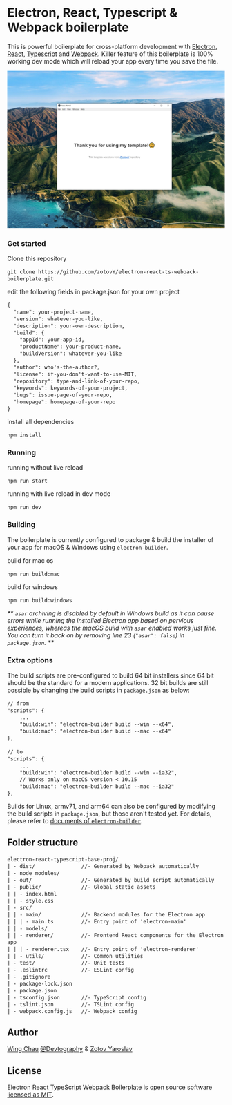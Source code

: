 # Electron, React, Typescript & Webpack boilerplate

This is powerful boilerplate for cross-platform development with [Electron](https://www.electronjs.org/), [React](https://reactjs.org/), [Typescript](https://www.typescriptlang.org/) and [Webpack](https://webpack.js.org/). Killer feature of this boilerplate is 100% working dev mode which will reload your app every time you save the file.

![screenshot](screenshot.jpg)

### Get started

Clone this repository

```
git clone https://github.com/zotovY/electron-react-ts-webpack-boilerplate.git
```

edit the following fields in package.json for your own project

```
{
  "name": your-project-name,
  "version": whatever-you-like,
  "description": your-own-description,
  "build": {
    "appId": your-app-id,
    "productName": your-product-name,
    "buildVersion": whatever-you-like
  },
  "author": who's-the-author?,
  "license": if-you-don't-want-to-use-MIT,
  "repository": type-and-link-of-your-repo,
  "keywords": keywords-of-your-project,
  "bugs": issue-page-of-your-repo,
  "homepage": homepage-of-your-repo
}
```

install all dependencies

```
npm install
```

### Running

running without live reload

```
npm run start
```

running with live reload in dev mode

```
npm run dev
```

### Building

The boilerplate is currently configured to package & build the installer of your app for macOS & Windows using `electron-builder`.

build for mac os

```
npm run build:mac
```

build for windows

```
npm run build:windows
```

_** `asar` archiving is disabled by default in Windows build as it can cause errors while running the installed Electron app based on pervious experiences, whereas the macOS build with `asar` enabled works just fine. You can turn it back on by removing line 23 (`"asar": false`) in `package.json`. **_

### Extra options

The build scripts are pre-configured to build 64 bit installers since 64 bit should be the standard for a modern applications. 32 bit builds are still possible by changing the build scripts in `package.json` as below:

```
// from
"scripts": {
    ...
    "build:win": "electron-builder build --win --x64",
    "build:mac": "electron-builder build --mac --x64"
},

// to
"scripts": {
    ...
    "build:win": "electron-builder build --win --ia32",
    // Works only on macOS version < 10.15
    "build:mac": "electron-builder build --mac --ia32"
},
```

Builds for Linux, armv71, and arm64 can also be configured by modifying the build scripts in `package.json`, but those aren't tested yet. For details, please refer to [documents of `electron-builder`](https://www.electron.build/cli).

## Folder structure

```
electron-react-typescript-base-proj/
| - dist/               //- Generated by Webpack automatically
| - node_modules/
| - out/                //- Generated by build script automatically
| - public/             //- Global static assets
| | - index.html
| | - style.css
| - src/
| | - main/             //- Backend modules for the Electron app
| | | - main.ts         //- Entry point of 'electron-main'
| | - models/
| | - renderer/         //- Frontend React components for the Electron app
| | | - renderer.tsx    //- Entry point of 'electron-renderer'
| | - utils/            //- Common utilities
| - test/               //- Unit tests
| - .eslintrc           //- ESLint config
| - .gitignore
| - package-lock.json
| - package.json
| - tsconfig.json       //- TypeScript config
| - tslint.json         //- TSLint config
| - webpack.config.js   //- Webpack config
```

## Author

[Wing Chau](https://github.com/iamWing) [@Devtography](https://github.com/Devtography) & [Zotov Yaroslav](https://github.com/zotovY)

## [](https://github.com/Devtography/electron-react-typescript-webpack-boilerplate#license)License

Electron React TypeScript Webpack Boilerplate is open source software [licensed as MIT](https://github.com/Devtography/electron-react-typescript-webpack-boilerplate/blob/master/LICENSE).
